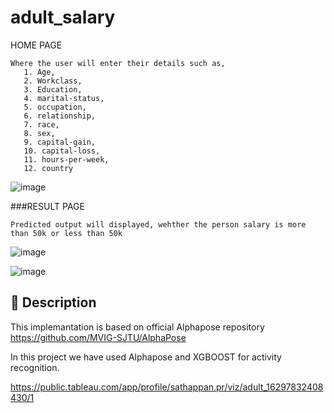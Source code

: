 # adult_salary

HOME PAGE
        
    Where the user will enter their details such as,
       1. Age,
       2. Workclass,
       3. Education,
       4. marital-status,
       5. occupation,
       6. relationship,
       7. race,
       8. sex,
       9. capital-gain,
       10. capital-loss,
       11. hours-per-week,
       12. country
               
![image](https://user-images.githubusercontent.com/84607354/131341733-407f08d3-33be-4af2-a31a-9b7a11cf082c.png)

###RESULT PAGE

	Predicted output will displayed, wehther the person salary is more than 50k or less than 50k

![image](https://user-images.githubusercontent.com/84607354/131341779-cfefa8db-b2c3-4b30-ba23-2995da12d2bc.png)

![image](https://user-images.githubusercontent.com/84607354/131343073-b8a42c47-731a-4543-859a-97578e4af523.png)

## 📝 Description
This implemantation is based on official Alphapose repository https://github.com/MVIG-SJTU/AlphaPose

In this project we have used Alphapose and XGBOOST for activity recognition.

https://public.tableau.com/app/profile/sathappan.pr/viz/adult_16297832408430/1
